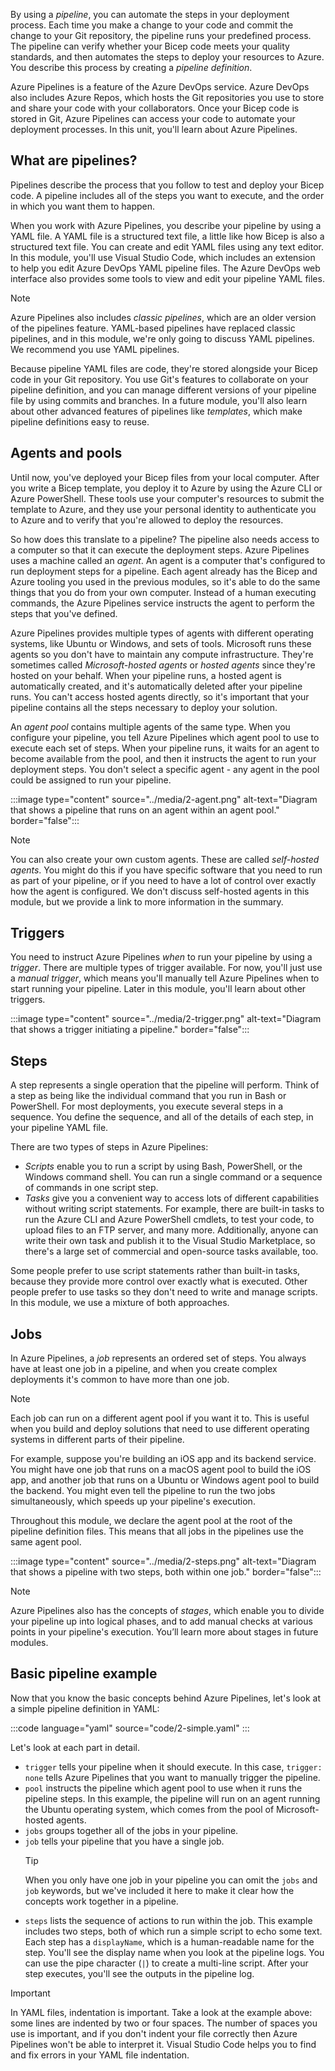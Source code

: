 By using a _pipeline_, you can automate the steps in your deployment process. Each time you make a change to your code and commit the change to your Git repository, the pipeline runs your predefined process. The pipeline can verify whether your Bicep code meets your quality standards, and then automates the steps to deploy your resources to Azure. You describe this process by creating a _pipeline definition_.

Azure Pipelines is a feature of the Azure DevOps service. Azure DevOps also includes Azure Repos, which hosts the Git repositories you use to store and share your code with your collaborators. Once your Bicep code is stored in Git, Azure Pipelines can access your code to automate your deployment processes. In this unit, you'll learn about Azure Pipelines.

## What are pipelines?

Pipelines describe the process that you follow to test and deploy your Bicep code. A pipeline includes all of the steps you want to execute, and the order in which you want them to happen.

When you work with Azure Pipelines, you describe your pipeline by using a YAML file. A YAML file is a structured text file, a little like how Bicep is also a structured text file. You can create and edit YAML files using any text editor. In this module, you'll use Visual Studio Code, which includes an extension to help you edit Azure DevOps YAML pipeline files. The Azure DevOps web interface also provides some tools to view and edit your pipeline YAML files.

> [!NOTE]
> Azure Pipelines also includes _classic pipelines_, which are an older version of the pipelines feature. YAML-based pipelines have replaced classic pipelines, and in this module, we're only going to discuss YAML pipelines. We recommend you use YAML pipelines.

Because pipeline YAML files are code, they're stored alongside your Bicep code in your Git repository. You use Git's features to collaborate on your pipeline definition, and you can manage different versions of your pipeline file by using commits and branches. In a future module, you'll also learn about other advanced features of pipelines like _templates_, which make pipeline definitions easy to reuse.

## Agents and pools

Until now, you've deployed your Bicep files from your local computer. After you write a Bicep template, you deploy it to Azure by using the Azure CLI or Azure PowerShell. These tools use your computer's resources to submit the template to Azure, and they use your personal identity to authenticate you to Azure and to verify that you're allowed to deploy the resources.

So how does this translate to a pipeline? The pipeline also needs access to a computer so that it can execute the deployment steps. Azure Pipelines uses a machine called an _agent_. An agent is a computer that's configured to run deployment steps for a pipeline. Each agent already has the Bicep and Azure tooling you used in the previous modules, so it's able to do the same things that you do from your own computer. Instead of a human executing commands, the Azure Pipelines service instructs the agent to perform the steps that you've defined.

Azure Pipelines provides multiple types of agents with different operating systems, like Ubuntu or Windows, and sets of tools. Microsoft runs these agents so you don't have to maintain any compute infrastructure. They're sometimes called _Microsoft-hosted agents_ or _hosted agents_ since they're hosted on your behalf. When your pipeline runs, a hosted agent is automatically created, and it's automatically deleted after your pipeline runs. You can't access hosted agents directly, so it's important that your pipeline contains all the steps necessary to deploy your solution.

An _agent pool_ contains multiple agents of the same type. When you configure your pipeline, you tell Azure Pipelines which agent pool to use to execute each set of steps. When your pipeline runs, it waits for an agent to become available from the pool, and then it instructs the agent to run your deployment steps. You don't select a specific agent - any agent in the pool could be assigned to run your pipeline.

:::image type="content" source="../media/2-agent.png" alt-text="Diagram that shows a pipeline that runs on an agent within an agent pool." border="false":::

> [!NOTE]
> You can also create your own custom agents. These are called _self-hosted agents_. You might do this if you have specific software that you need to run as part of your pipeline, or if you need to have a lot of control over exactly how the agent is configured. We don't discuss self-hosted agents in this module, but we provide a link to more information in the summary.

## Triggers

You need to instruct Azure Pipelines _when_ to run your pipeline by using a _trigger_. There are multiple types of trigger available. For now, you'll just use a _manual trigger_, which means you'll manually tell Azure Pipelines when to start running your pipeline. Later in this module, you'll learn about other triggers.

:::image type="content" source="../media/2-trigger.png" alt-text="Diagram that shows a trigger initiating a pipeline." border="false":::

## Steps

A step represents a single operation that the pipeline will perform. Think of a step as being like the individual command that you run in Bash or PowerShell. For most deployments, you execute several steps in a sequence. You define the sequence, and all of the details of each step, in your pipeline YAML file.

There are two types of steps in Azure Pipelines:

- _Scripts_ enable you to run a script by using Bash, PowerShell, or the Windows command shell. You can run a single command or a sequence of commands in one script step.
- _Tasks_ give you a convenient way to access lots of different capabilities without writing script statements. For example, there are built-in tasks to run the Azure CLI and Azure PowerShell cmdlets, to test your code, to upload files to an FTP server, and many more. Additionally, anyone can write their own task and publish it to the Visual Studio Marketplace, so there's a large set of commercial and open-source tasks available, too.

Some people prefer to use script statements rather than built-in tasks, because they provide more control over exactly what is executed. Other people prefer to use tasks so they don't need to write and manage scripts. In this module, we use a mixture of both approaches.

## Jobs

In Azure Pipelines, a _job_ represents an ordered set of steps. You always have at least one job in a pipeline, and when you create complex deployments it's common to have more than one job.

> [!NOTE]
> Each job can run on a different agent pool if you want it to. This is useful when you build and deploy solutions that need to use different operating systems in different parts of their pipeline.
> 
> For example, suppose you're building an iOS app and its backend service. You might have one job that runs on a macOS agent pool to build the iOS app, and another job that runs on a Ubuntu or Windows agent pool to build the backend. You might even tell the pipeline to run the two jobs simultaneously, which speeds up your pipeline's execution.
>
> Throughout this module, we declare the agent pool at the root of the pipeline definition files. This means that all jobs in the pipelines use the same agent pool.

:::image type="content" source="../media/2-steps.png" alt-text="Diagram that shows a pipeline with two steps, both within one job." border="false":::

> [!NOTE]
> Azure Pipelines also has the concepts of _stages_, which enable you to divide your pipeline up into logical phases, and to add manual checks at various points in your pipeline's execution. You’ll learn more about stages in future modules.

## Basic pipeline example

Now that you know the basic concepts behind Azure Pipelines, let's look at a simple pipeline definition in YAML:

:::code language="yaml" source="code/2-simple.yaml" :::

Let's look at each part in detail.

- `trigger` tells your pipeline when it should execute. In this case, `trigger: none` tells Azure Pipelines that you want to manually trigger the pipeline.
- `pool` instructs the pipeline which agent pool to use when it runs the pipeline steps. In this example, the pipeline will run on an agent running the Ubuntu operating system, which comes from the pool of Microsoft-hosted agents.
- `jobs` groups together all of the jobs in your pipeline.
- `job` tells your pipeline that you have a single job.
  > [!TIP]
  > When you only have one job in your pipeline you can omit the `jobs` and `job` keywords, but we've included it here to make it clear how the concepts work together in a pipeline.
- `steps` lists the sequence of actions to run within the job. This example includes two steps, both of which run a simple script to echo some text. Each step has a `displayName`, which is a human-readable name for the step. You'll see the display name when you look at the pipeline logs. You can use the pipe character (`|`) to create a multi-line script. After your step executes, you'll see the outputs in the pipeline log.

> [!IMPORTANT]
> In YAML files, indentation is important. Take a look at the example above: some lines are indented by two or four spaces. The number of spaces you use is important, and if you don't indent your file correctly then Azure Pipelines won't be able to interpret it. Visual Studio Code helps you to find and fix errors in your YAML file indentation.
